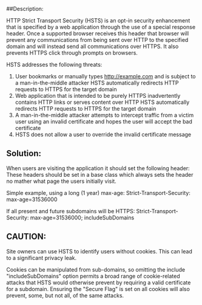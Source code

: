 ##Description:

HTTP Strict Transport Security (HSTS) is an opt-in security enhancement that is specified
by a web application through the use of a special response header. Once a supported browser
receives this header that browser will prevent any communications from being sent over
HTTP to the specified domain and will instead send all communications over HTTPS. It also
prevents HTTPS click through prompts on browsers. 

HSTS addresses the following threats:

1. User bookmarks or manually types http://example.com and is subject to a man-in-the-middle attacker
   HSTS automatically redirects HTTP requests to HTTPS for the target domain
2. Web application that is intended to be purely HTTPS inadvertently contains HTTP links or serves content over HTTP
   HSTS automatically redirects HTTP requests to HTTPS for the target domain
3. A man-in-the-middle attacker attempts to intercept traffic from a victim user using an invalid certificate and 
   hopes the user will accept the bad certificate
4. HSTS does not allow a user to override the invalid certificate message

## Solution:

When users are visiting the application it should set the following header:
These headers should be set in a base class which always sets the header no mather what
page the users initially visit.

Simple example, using a long (1 year) max-age:
    Strict-Transport-Security: max-age=31536000

If all present and future subdomains will be HTTPS:
    Strict-Transport-Security: max-age=31536000; includeSubDomains

## CAUTION: 
Site owners can use HSTS to identify users without cookies. This can lead to a significant
privacy leak.

Cookies can be manipulated from sub-domains, so omitting the include "includeSubDomains"
option permits a broad range of cookie-related attacks that HSTS would otherwise prevent
by requiring a valid certificate for a subdomain. Ensuring the "Secure Flag" is set on all
cookies will also prevent, some, but not all, of the same attacks.


